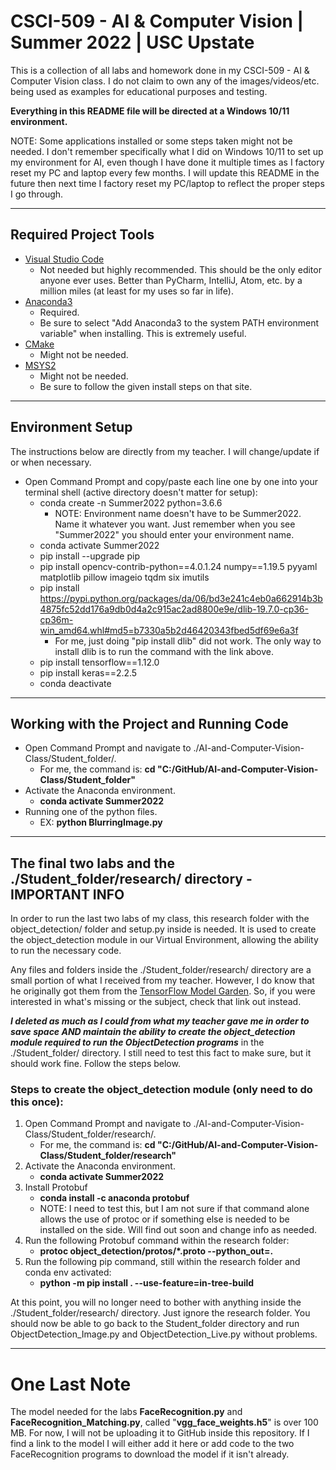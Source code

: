 # CSCI-509 - AI & Computer Vision | Summer 2022 | USC Upstate

This is a collection of all labs and homework done in my CSCI-509 - AI & Computer Vision class. I do not claim to own any of the images/videos/etc. being used as examples for educational purposes and testing.

**Everything in this README file will be directed at a Windows 10/11 environment.**

NOTE: Some applications installed or some steps taken might not be needed. I don't remember specifically what I did on Windows 10/11 to set up my environment for AI, even though I have done it multiple times as I factory reset my PC and laptop every few months. I will update this README in the future then next time I factory reset my PC/laptop to reflect the proper steps I go through.

---

## Required Project Tools

- [Visual Studio Code](https://code.visualstudio.com/)
   - Not needed but highly recommended. This should be the only editor anyone ever uses. Better than PyCharm, IntelliJ, Atom, etc. by a million miles (at least for my uses so far in life).
- [Anaconda3](https://www.anaconda.com/)
   - Required.
   - Be sure to select "Add Anaconda3 to the system PATH environment variable" when installing. This is extremely useful.
- [CMake](https://cmake.org/download/)
   - Might not be needed.
- [MSYS2](https://www.msys2.org/)
   - Might not be needed.
   - Be sure to follow the given install steps on that site.

---

## Environment Setup

The instructions below are directly from my teacher. I will change/update if or when necessary.

- Open Command Prompt and copy/paste each line one by one into your terminal shell (active directory doesn't matter for setup):
   - conda create -n Summer2022 python=3.6.6
      - NOTE: Environment name doesn't have to be Summer2022. Name it whatever you want. Just remember when you see "Summer2022" you should enter your environment name.
   - conda activate Summer2022
   - pip install --upgrade pip
   - pip install opencv-contrib-python==4.0.1.24 numpy==1.19.5 pyyaml matplotlib pillow imageio tqdm six imutils
   - pip install https://pypi.python.org/packages/da/06/bd3e241c4eb0a662914b3b4875fc52dd176a9db0d4a2c915ac2ad8800e9e/dlib-19.7.0-cp36-cp36m-win_amd64.whl#md5=b7330a5b2d46420343fbed5df69e6a3f
      - For me, just doing "pip install dlib" did not work. The only way to install dlib is to run the command with the link above.
   - pip install tensorflow==1.12.0
   - pip install keras==2.2.5
   - conda deactivate

---

## Working with the Project and Running Code

- Open Command Prompt and navigate to ./AI-and-Computer-Vision-Class/Student_folder/.
   - For me, the command is:  **cd "C:/GitHub/AI-and-Computer-Vision-Class/Student_folder"**
- Activate the Anaconda environment.
   - **conda activate Summer2022**
- Running one of the python files.
   - EX: **python BlurringImage.py**

---

## The final two labs and the ./Student_folder/research/ directory - IMPORTANT INFO

In order to run the last two labs of my class, this research folder with the object_detection/ folder and setup.py inside is needed. It is used to create the object_detection module in our Virtual Environment, allowing the ability to run the necessary code.

Any files and folders inside the ./Student_folder/research/ directory are a small portion of what I received from my teacher. However, I do know that he originally got them from the [TensorFlow Model Garden](https://github.com/tensorflow/models). So, if you were interested in what's missing or the subject, check that link out instead.

***I deleted as much as I could from what my teacher gave me in order to save space AND maintain the ability to create the object_detection module required to run the ObjectDetection programs*** in the ./Student_folder/ directory. I still need to test this fact to make sure, but it should work fine. Follow the steps below.

### Steps to create the object_detection module (only need to do this once):
1. Open Command Prompt and navigate to ./AI-and-Computer-Vision-Class/Student_folder/research/.
   - For me, the command is:  **cd "C:/GitHub/AI-and-Computer-Vision-Class/Student_folder/research"**
2. Activate the Anaconda environment.
   - **conda activate Summer2022**
3. Install Protobuf
   - **conda install -c anaconda protobuf**
   - NOTE: I need to test this, but I am not sure if that command alone allows the use of protoc or if something else is needed to be installed on the side. Will find out soon and change info as needed.
4. Run the following Protobuf command within the research folder:
   - **protoc object_detection/protos/*.proto --python_out=.**
5. Run the following pip command, still within the research folder and conda env activated:
   - **python -m pip install . --use-feature=in-tree-build**

At this point, you will no longer need to bother with anything inside the ./Student_folder/research/ directory. Just ignore the research folder. You should now be able to go back to the Student_folder directory and run ObjectDetection_Image.py and ObjectDetection_Live.py without problems.

---

# One Last Note

The model needed for the labs **FaceRecognition.py** and **FaceRecognition_Matching.py**, called "**vgg_face_weights.h5**" is over 100 MB. For now, I will not be uploading it to GitHub inside this repository. If I find a link to the model I will either add it here or add code to the two FaceRecognition programs to download the model if it isn't already.

